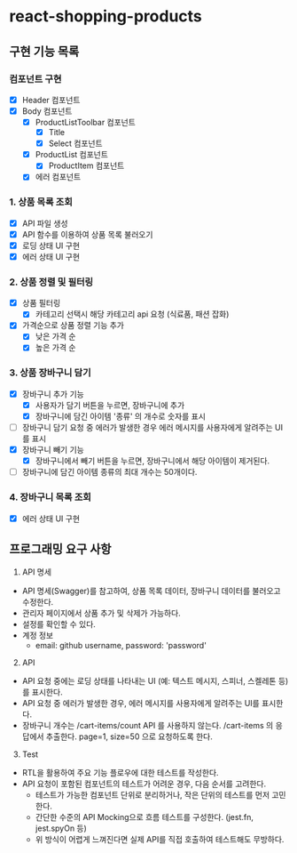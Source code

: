 # react-shopping-products

## 구현 기능 목록

### 컴포넌트 구현

- [x] Header 컴포넌트
- [x] Body 컴포넌트
  - [x] ProductListToolbar 컴포넌트
    - [x] Title
    - [x] Select 컴포넌트
  - [x] ProductList 컴포넌트
    - [x] ProductItem 컴포넌트
  - [x] 에러 컴포넌트

### 1. 상품 목록 조회

- [x] API 파일 생성
- [x] API 함수를 이용하여 상품 목록 불러오기
- [x] 로딩 상태 UI 구현
- [x] 에러 상태 UI 구현

### 2. 상품 정렬 및 필터링

- [x] 상품 필터링
  - [x] 카테고리 선택시 해당 카테고리 api 요청 (식료품, 패션 잡화)
- [x] 가격순으로 상품 정렬 기능 추가
  - [x] 낮은 가격 순
  - [x] 높은 가격 순

### 3. 상품 장바구니 담기

- [x] 장바구니 추가 기능
  - [x] 사용자가 담기 버튼을 누르면, 장바구니에 추가
  - [x] 장바구니에 담긴 아이템 '종류' 의 개수로 숫자를 표시
- [ ] 장바구니 담기 요청 중 에러가 발생한 경우 에러 메시지를 사용자에게 알려주는 UI를 표시
- [x] 장바구니 빼기 기능
  - [x] 장바구니에서 빼기 버튼을 누르면, 장바구니에서 해당 아이템이 제거된다.
- [ ] 장바구니에 담긴 아이템 종류의 최대 개수는 50개이다.

### 4. 장바구니 목록 조회

- [x] 에러 상태 UI 구현

## 프로그래밍 요구 사항

1. API 명세

- API 명세(Swagger)를 참고하여, 상품 목록 데이터, 장바구니 데이터를 불러오고 수정한다.
- 관리자 페이지에서 상품 추가 및 삭제가 가능하다.
- 설정를 확인할 수 있다.
- 계정 정보
  - email: github username, password: 'password'

2. API

- API 요청 중에는 로딩 상태를 나타내는 UI (예: 텍스트 메시지, 스피너, 스켈레톤 등)를 표시한다.
- API 요청 중 에러가 발생한 경우, 에러 메시지를 사용자에게 알려주는 UI를 표시한다.
- 장바구니 개수는 /cart-items/count API 를 사용하지 않는다. /cart-items 의 응답에서 추출한다. page=1, size=50 으로 요청하도록 한다.

3. Test

- RTL을 활용하여 주요 기능 플로우에 대한 테스트를 작성한다.
- API 요청이 포함된 컴포넌트의 테스트가 어려운 경우, 다음 순서를 고려한다.
  - 테스트가 가능한 컴포넌트 단위로 분리하거나, 작은 단위의 테스트를 먼저 고민한다.
  - 간단한 수준의 API Mocking으로 흐름 테스트를 구성한다. (jest.fn, jest.spyOn 등)
  - 위 방식이 어렵게 느껴진다면 실제 API를 직접 호출하여 테스트해도 무방하다.
